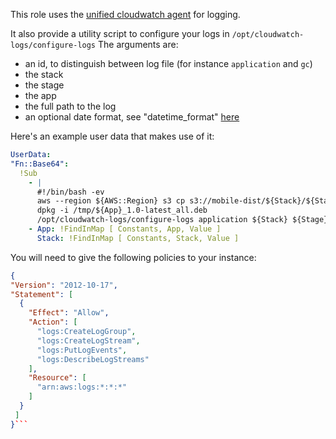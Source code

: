 This role uses the [unified cloudwatch agent](https://docs.aws.amazon.com/AmazonCloudWatch/latest/logs/UseCloudWatchUnifiedAgent.html) for logging.

It also provide a utility script to configure your logs in `/opt/cloudwatch-logs/configure-logs`
The arguments are:
- an id, to distinguish between log file (for instance `application` and `gc`)
- the stack
- the stage
- the app
- the full path to the log
- an optional date format, see "datetime_format" [here](https://docs.aws.amazon.com/AmazonCloudWatch/latest/logs/AgentReference.html)


Here's an example user data that makes use of it:

```yaml
UserData:
"Fn::Base64":
  !Sub
    - |
      #!/bin/bash -ev
      aws --region ${AWS::Region} s3 cp s3://mobile-dist/${Stack}/${Stage}/${App}/${App}_1.0-latest_all.deb /tmp
      dpkg -i /tmp/${App}_1.0-latest_all.deb
      /opt/cloudwatch-logs/configure-logs application ${Stack} ${Stage} ${App} /var/log/${App}/application.log
    - App: !FindInMap [ Constants, App, Value ]
      Stack: !FindInMap [ Constants, Stack, Value ]
```

You will need to give the following policies to your instance:

```json
{
"Version": "2012-10-17",
"Statement": [
  {
    "Effect": "Allow",
    "Action": [
      "logs:CreateLogGroup",
      "logs:CreateLogStream",
      "logs:PutLogEvents",
      "logs:DescribeLogStreams"
    ],
    "Resource": [
      "arn:aws:logs:*:*:*"
    ]
  }
 ]
}```

